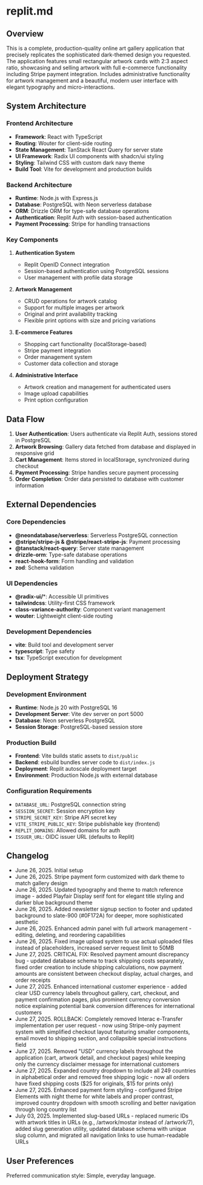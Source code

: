 # replit.md

## Overview

This is a complete, production-quality online art gallery application that precisely replicates the sophisticated dark-themed design you requested. The application features small rectangular artwork cards with 2:3 aspect ratio, showcasing and selling artwork with full e-commerce functionality including Stripe payment integration. Includes administrative functionality for artwork management and a beautiful, modern user interface with elegant typography and micro-interactions.

## System Architecture

### Frontend Architecture
- **Framework**: React with TypeScript
- **Routing**: Wouter for client-side routing
- **State Management**: TanStack React Query for server state
- **UI Framework**: Radix UI components with shadcn/ui styling
- **Styling**: Tailwind CSS with custom dark navy theme
- **Build Tool**: Vite for development and production builds

### Backend Architecture
- **Runtime**: Node.js with Express.js
- **Database**: PostgreSQL with Neon serverless database
- **ORM**: Drizzle ORM for type-safe database operations
- **Authentication**: Replit Auth with session-based authentication
- **Payment Processing**: Stripe for handling transactions

### Key Components

1. **Authentication System**
   - Replit OpenID Connect integration
   - Session-based authentication using PostgreSQL sessions
   - User management with profile data storage

2. **Artwork Management**
   - CRUD operations for artwork catalog
   - Support for multiple images per artwork
   - Original and print availability tracking
   - Flexible print options with size and pricing variations

3. **E-commerce Features**
   - Shopping cart functionality (localStorage-based)
   - Stripe payment integration
   - Order management system
   - Customer data collection and storage

4. **Administrative Interface**
   - Artwork creation and management for authenticated users
   - Image upload capabilities
   - Print option configuration

## Data Flow

1. **User Authentication**: Users authenticate via Replit Auth, sessions stored in PostgreSQL
2. **Artwork Browsing**: Gallery data fetched from database and displayed in responsive grid
3. **Cart Management**: Items stored in localStorage, synchronized during checkout
4. **Payment Processing**: Stripe handles secure payment processing
5. **Order Completion**: Order data persisted to database with customer information

## External Dependencies

### Core Dependencies
- **@neondatabase/serverless**: Serverless PostgreSQL connection
- **@stripe/stripe-js & @stripe/react-stripe-js**: Payment processing
- **@tanstack/react-query**: Server state management
- **drizzle-orm**: Type-safe database operations
- **react-hook-form**: Form handling and validation
- **zod**: Schema validation

### UI Dependencies
- **@radix-ui/***: Accessible UI primitives
- **tailwindcss**: Utility-first CSS framework
- **class-variance-authority**: Component variant management
- **wouter**: Lightweight client-side routing

### Development Dependencies
- **vite**: Build tool and development server
- **typescript**: Type safety
- **tsx**: TypeScript execution for development

## Deployment Strategy

### Development Environment
- **Runtime**: Node.js 20 with PostgreSQL 16
- **Development Server**: Vite dev server on port 5000
- **Database**: Neon serverless PostgreSQL
- **Session Storage**: PostgreSQL-based session store

### Production Build
- **Frontend**: Vite builds static assets to `dist/public`
- **Backend**: esbuild bundles server code to `dist/index.js`
- **Deployment**: Replit autoscale deployment target
- **Environment**: Production Node.js with external database

### Configuration Requirements
- `DATABASE_URL`: PostgreSQL connection string
- `SESSION_SECRET`: Session encryption key
- `STRIPE_SECRET_KEY`: Stripe API secret key
- `VITE_STRIPE_PUBLIC_KEY`: Stripe publishable key (frontend)
- `REPLIT_DOMAINS`: Allowed domains for auth
- `ISSUER_URL`: OIDC issuer URL (defaults to Replit)

## Changelog
- June 26, 2025. Initial setup
- June 26, 2025. Stripe payment form customized with dark theme to match gallery design
- June 26, 2025. Updated typography and theme to match reference image - added Playfair Display serif font for elegant title styling and darker blue background theme
- June 26, 2025. Added newsletter signup section to footer and updated background to slate-900 (#0F172A) for deeper, more sophisticated aesthetic
- June 26, 2025. Enhanced admin panel with full artwork management - editing, deleting, and reordering capabilities
- June 26, 2025. Fixed image upload system to use actual uploaded files instead of placeholders, increased server request limit to 50MB
- June 27, 2025. CRITICAL FIX: Resolved payment amount discrepancy bug - updated database schema to track shipping costs separately, fixed order creation to include shipping calculations, now payment amounts are consistent between checkout display, actual charges, and order receipts
- June 27, 2025. Enhanced international customer experience - added clear USD currency labels throughout gallery, cart, checkout, and payment confirmation pages, plus prominent currency conversion notice explaining potential bank conversion differences for international customers
- June 27, 2025. ROLLBACK: Completely removed Interac e-Transfer implementation per user request - now using Stripe-only payment system with simplified checkout layout featuring smaller components, email moved to shipping section, and collapsible special instructions field
- June 27, 2025. Removed "USD" currency labels throughout the application (cart, artwork detail, and checkout pages) while keeping only the currency disclaimer message for international customers
- June 27, 2025. Expanded country dropdown to include all 249 countries in alphabetical order and removed free shipping logic - now all orders have fixed shipping costs ($25 for originals, $15 for prints only)
- June 27, 2025. Enhanced payment form styling - configured Stripe Elements with night theme for white labels and proper contrast, improved country dropdown with smooth scrolling and better navigation through long country list
- July 03, 2025. Implemented slug-based URLs - replaced numeric IDs with artwork titles in URLs (e.g., /artwork/mostar instead of /artwork/7), added slug generation utility, updated database schema with unique slug column, and migrated all navigation links to use human-readable URLs

## User Preferences

Preferred communication style: Simple, everyday language.